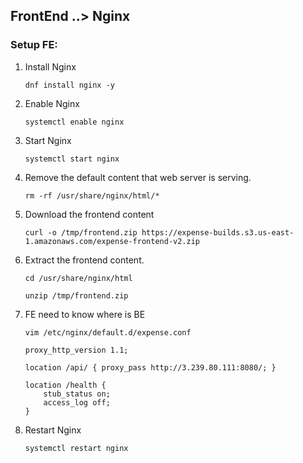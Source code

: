 ## FrontEnd ..> Nginx

### Setup FE:
1. Install Nginx
    ```
    dnf install nginx -y 
    ```
2. Enable Nginx 
    ```
    systemctl enable nginx
    ```
3. Start Nginx
    ```
    systemctl start nginx
    ```
4. Remove the default content that web server is serving.
    ```
    rm -rf /usr/share/nginx/html/*
    ```
5. Download the frontend content
    ```
    curl -o /tmp/frontend.zip https://expense-builds.s3.us-east-1.amazonaws.com/expense-frontend-v2.zip
    ```
6. Extract the frontend content.
    ```
    cd /usr/share/nginx/html
    ```
    ```
    unzip /tmp/frontend.zip
    ```
7. FE need to know where is BE
    ```
    vim /etc/nginx/default.d/expense.conf
    ```
    ```
    proxy_http_version 1.1;

    location /api/ { proxy_pass http://3.239.80.111:8080/; }

    location /health {
        stub_status on;
        access_log off;
    }
    ```
8. Restart Nginx
    ```
    systemctl restart nginx
    ```